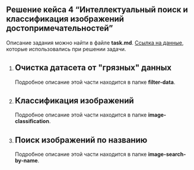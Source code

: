 ## **Решение кейса 4 “Интеллектуальный поиск и классификация изображений достопримечательностей”**

Описание задания можно найти в файле **task.md**. 
[Ссылка на данные](https://disk.yandex.ru/d/5wZSxs2j63taoQ/data), которые использовались при решении задачи. 

1. ## Очистка датасета от "грязных" данных

   Подробное описание этой части находится в папке **filter-data**.

2. ## Классификация изображений

   Подробное описание этой части находится в папке **image-classification**.

3. ## Поиск изображений по названию

   Подробное описание этой части находится в папке **image-search-by-name**.
